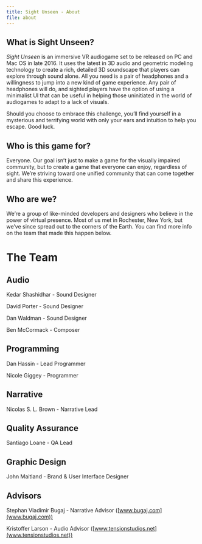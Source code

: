```yaml
---
title: Sight Unseen - About
file: about
---
```


## What is Sight Unseen?

_Sight Unseen_ is an immersive VR audiogame set to be released on PC and Mac OS in late 2016. It uses the latest in 3D audio and geometric modeling technology to create a rich, detailed 3D soundscape that players can explore through sound alone. All you need is a pair of headphones and a willingness to jump into a new kind of game experience. Any pair of headphones will do, and sighted players have the option of using a minimalist UI that can be useful in helping those uninitiated in the world of audiogames to adapt to a lack of visuals.  

Should you choose to embrace this challenge, you’ll find yourself in a mysterious and terrifying world with only your ears and intuition to help you escape. Good luck. 

## Who is this game for?

Everyone. Our goal isn’t just to make a game for the visually impaired community, but to create a game that everyone can enjoy, regardless of sight. We’re striving toward one unified community that can come together and share this experience.

## Who are we?

We’re a group of like-minded developers and designers who believe in the power of virtual presence. Most of us met in Rochester, New York, but we’ve since spread out to the corners of the Earth. You can find more info on the team that made this happen below. 

# The Team

## Audio

Kedar Shashidhar - Sound Designer

David Porter - Sound Designer

Dan Waldman - Sound Designer

Ben McCormack - Composer

## Programming

Dan Hassin - Lead Programmer

Nicole Giggey - Programmer

## Narrative

Nicolas S. L. Brown - Narrative Lead

## Quality Assurance

Santiago Loane - QA Lead

## Graphic Design

John Maitland - Brand & User Interface Designer

## Advisors

Stephan Vladimir Bugaj - Narrative Advisor ([www.bugaj.com](www.bugaj.com))

Kristoffer Larson - Audio Advisor ([www.tensionstudios.net](www.tensionstudios.net))